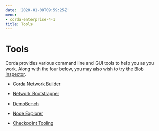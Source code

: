 ```yaml
---
date: '2020-01-08T09:59:25Z'
menu:
- corda-enterprise-4-1
title: Tools
---
```



# Tools

Corda provides various command line and GUI tools to help you as you work. Along with the four below, you may also
            wish to try the [Blob Inspector](blob-inspector.md).


* [Corda Network Builder](network-builder.md)

* [Network Bootstrapper](network-bootstrapper.md)

* [DemoBench](demobench.md)

* [Node Explorer](node-explorer.md)

* [Checkpoint Tooling](checkpoint-tooling.md)



